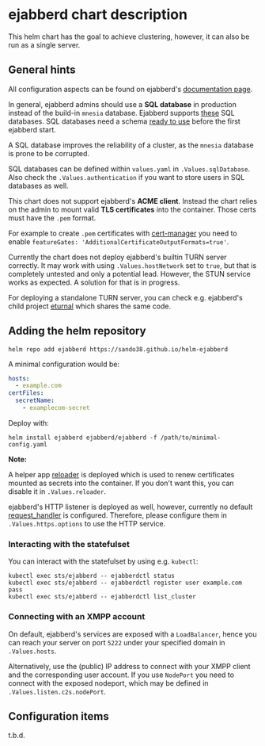# ejabberd chart description

This helm chart has the goal to achieve clustering, however, it can also be run
as a single server.

## General hints

All configuration aspects can be found on ejabberd's [documentation page](https://docs.ejabberd.im/admin/configuration/).

In general, ejabberd admins should use a **SQL database** in production instead
of the build-in `mnesia` database. Ejabberd supports [these](https://docs.ejabberd.im/admin/configuration/database/)
SQL databases. SQL databases need a schema [ready to use](https://docs.ejabberd.im/admin/configuration/database/#database-schema) before the first ejabberd start.

A SQL database improves the reliability of a cluster, as the `mnesia` database
is prone to be corrupted.

SQL databases can be defined within `values.yaml` in `.Values.sqlDatabase`. Also
check the `.Values.authentication` if you want to store users in SQL databases
as well.

This chart does not support ejabberd's **ACME client**. Instead the chart relies
on the admin to mount valid **TLS certificates** into the container. Those certs
must have the `.pem` format.

For example to create `.pem` certificates with [cert-manager](https://cert-manager.io/docs/usage/certificate/#additional-certificate-output-formats)
you need to enable `featureGates: 'AdditionalCertificateOutputFormats=true'`.

Currently the chart does not deploy ejabberd's builtin TURN server correctly. It
may work with using `.Values.hostNetwork` set to `true`, but that is completely
untested and only a potential lead. However, the STUN service works as expected.
A solution for that is in progress.

For deploying a standalone TURN server, you can check e.g. ejabberd's child
project [eturnal](https://github.com/processone/eturnal) which shares the same code.

## Adding the helm repository

    helm repo add ejabberd https://sando38.github.io/helm-ejabberd

A minimal configuration would be:

```yaml
hosts:
  - example.com
certFiles:
  secretName:
    - examplecom-secret
```

Deploy with:

    helm install ejabberd ejabberd/ejabberd -f /path/to/minimal-config.yaml

**Note:**

A helper app [reloader](https://github.com/stakater/Reloader) is deployed which
is used to renew certificates mounted as secrets into the container. If you
don't want this, you can disable it in `.Values.reloader`.

ejabberd's HTTP listener is deployed as well, however, currently no default
[request_handler](https://docs.ejabberd.im/admin/configuration/listen-options/#request-handlers)
is configured. Therefore, please configure them in `.Values.https.options` to
use the HTTP service.

### Interacting with the statefulset

You can interact with the statefulset by using e.g. `kubectl`:

```shell
kubectl exec sts/ejabberd -- ejabberdctl status
kubectl exec sts/ejabberd -- ejabberdctl register user example.com pass
kubectl exec sts/ejabberd -- ejabberdctl list_cluster
```

### Connecting with an XMPP account

On default, ejabberd's services are exposed with a `LoadBalancer`, hence you can
reach your server on port `5222` under your specified domain in `.Values.hosts`.

Alternatively, use the (public) IP address to connect with your XMPP client and
the corresponding user account. If you use `NodePort` you need to connect with
the exposed nodeport, which may be defined in `.Values.listen.c2s.nodePort`.

## Configuration items

t.b.d.
